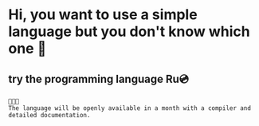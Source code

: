 # Hi, you want to use a simple language but you don't know which one 🌅

## try the programming language Ru💿

```
🥳🥳🥳
The language will be openly available in a month with a compiler and detailed documentation.
```

